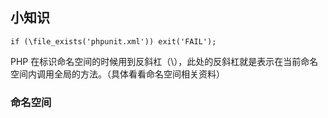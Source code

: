 ## 小知识 ##

	if (\file_exists('phpunit.xml')) exit('FAIL');
	
PHP 在标识命名空间的时候用到反斜杠（\），此处的反斜杠就是表示在当前命名空间内调用全局的方法。（具体看看命名空间相关资料）

### 命名空间 ###